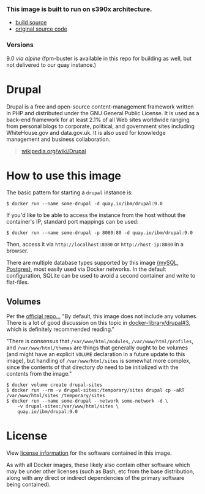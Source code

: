 ### This image is built to run on s390x architecture.
-    [build source](https://github.com/korpx-z/drupal-s390x/tree/master)
-    [original source code](https://github.com/docker-library/drupal)

### Versions
9.0 *via alpine* (fpm-buster is available in this repo for building as well, but not delivered to our quay instance.)

# Drupal

Drupal is a free and open-source content-management framework written in PHP and distributed under the GNU General Public License. It is used as a back-end framework for at least 2.1% of all Web sites worldwide ranging from personal blogs to corporate, political, and government sites including WhiteHouse.gov and data.gov.uk. It is also used for knowledge management and business collaboration.

> [wikipedia.org/wiki/Drupal](https://en.wikipedia.org/wiki/Drupal)

# How to use this image

The basic pattern for starting a `drupal` instance is:

```console
$ docker run --name some-drupal -d quay.io/ibm/drupal:9.0
```

If you'd like to be able to access the instance from the host without the container's IP, standard port mappings can be used:

```console
$ docker run --name some-drupal -p 8080:80 -d quay.io/ibm/drupal:9.0
```

Then, access it via `http://localhost:8080` or `http://host-ip:8080` in a browser.

There are multiple database types supported by this image [(mySQL, Postgres)](https://github.com/docker-library/drupal/), most easily used via Docker networks. In the default configuration, SQLite can be used to avoid a second container and write to flat-files. 

## Volumes
Per the [official repo...](https://github.com/docker-library/drupal/)
"By default, this image does not include any volumes. There is a lot of good discussion on this topic in [docker-library/drupal#3](https://github.com/docker-library/drupal/issues/3), which is definitely recommended reading."

"There is consensus that `/var/www/html/modules`, `/var/www/html/profiles`, and `/var/www/html/themes` are things that generally ought to be volumes (and might have an explicit `VOLUME` declaration in a future update to this image), but handling of `/var/www/html/sites` is somewhat more complex, since the contents of that directory *do* need to be initialized with the contents from the image."


```console
$ docker volume create drupal-sites
$ docker run --rm -v drupal-sites:/temporary/sites drupal cp -aRT /var/www/html/sites /temporary/sites
$ docker run --name some-drupal --network some-network -d \
	-v drupal-sites:/var/www/html/sites \
	quay.io/ibm/drupal:9.0
```

# License

View [license information](https://www.drupal.org/licensing/faq) for the software contained in this image.

As with all Docker images, these likely also contain other software which may be under other licenses (such as Bash, etc from the base distribution, along with any direct or indirect dependencies of the primary software being contained).
